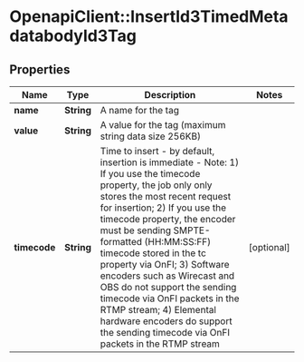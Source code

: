# OpenapiClient::InsertId3TimedMetadatabodyId3Tag

## Properties
Name | Type | Description | Notes
------------ | ------------- | ------------- | -------------
**name** | **String** | A name for the tag | 
**value** | **String** | A value for the tag (maximum string data size 256KB) | 
**timecode** | **String** | Time to insert - by default, insertion is immediate - Note: 1) If you use the timecode property, the job only only stores the most recent request for insertion; 2) If you use the timecode property, the encoder must be sending SMPTE-formatted (HH:MM:SS:FF) timecode stored in the tc property via OnFI; 3) Software encoders such as Wirecast and OBS do not support the sending timecode via OnFI packets in the RTMP stream; 4) Elemental hardware encoders do support the sending timecode via OnFI packets in the RTMP stream | [optional] 


